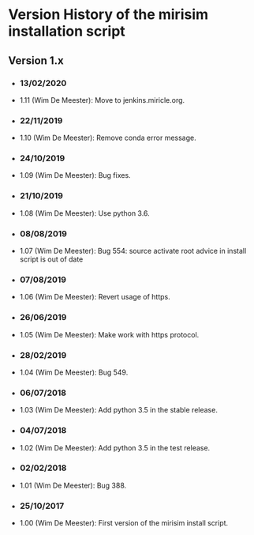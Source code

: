 # Version History of the mirisim installation script

## Version 1.x

+ ### 13/02/2020
 + 1.11 (Wim De Meester): Move to jenkins.miricle.org.

+ ### 22/11/2019
 + 1.10 (Wim De Meester): Remove conda error message.

+ ### 24/10/2019
 + 1.09 (Wim De Meester): Bug fixes.

+ ### 21/10/2019
 + 1.08 (Wim De Meester): Use python 3.6.

+ ### 08/08/2019
 + 1.07 (Wim De Meester): Bug 554: source activate root advice in install script is out of date

+ ### 07/08/2019
 + 1.06 (Wim De Meester): Revert usage of https.

+ ### 26/06/2019
 + 1.05 (Wim De Meester): Make work with https protocol.

+ ### 28/02/2019
 + 1.04 (Wim De Meester): Bug 549.

+ ### 06/07/2018
 + 1.03 (Wim De Meester): Add python 3.5 in the stable release.

+ ### 04/07/2018
 + 1.02 (Wim De Meester): Add python 3.5 in the test release.

+ ### 02/02/2018
 + 1.01 (Wim De Meester): Bug 388.

+ ### 25/10/2017
 + 1.00 (Wim De Meester): First version of the mirisim install script.
